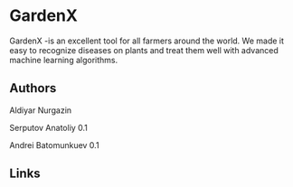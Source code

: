 # GardenX

GardenX -is an excellent tool for all farmers around the world. We made it easy to recognize diseases on plants and treat them well with advanced machine learning algorithms.

## Authors

Aldiyar Nurgazin

Serputov Anatoliy 0.1

Andrei Batomunkuev 0.1

## Links
